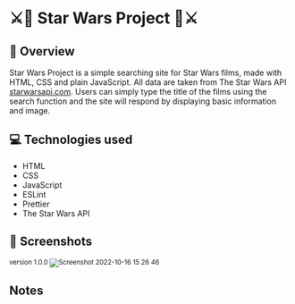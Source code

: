 # ⚔️🌟 Star Wars Project 🌟⚔️
## 📝 Overview
Star Wars Project is a simple searching site for Star Wars films, made with HTML, CSS and plain JavaScript. All data are taken from The Star Wars API [starwarsapi.com](https://swapi.dev/). Users can simply type the title of the films using the search function and the site will respond by displaying basic information and image.

## 💻 Technologies used
  * HTML
  * CSS
  * JavaScript
  * ESLint
  * Prettier
  * The Star Wars API
  
## 📸 Screenshots 
<sub>version 1.0.0</sup>
![Screenshot 2022-10-16 15 26 46](https://user-images.githubusercontent.com/77573528/196038085-99239732-f739-49a7-9563-1ac009500cb7.png)

## Notes
